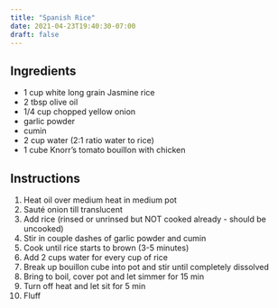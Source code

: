 ```yaml
---
title: "Spanish Rice"
date: 2021-04-23T19:40:30-07:00
draft: false
---
```


## Ingredients

- 1 cup white long grain Jasmine rice
- 2 tbsp olive oil
- 1/4 cup chopped yellow onion
- garlic powder
- cumin
- 2 cup water (2:1 ratio water to rice)
- 1 cube Knorr’s tomato bouillon with chicken

## Instructions

1. Heat oil over medium heat in medium pot
2. Sauté onion till translucent
3. Add rice (rinsed or unrinsed but NOT cooked already - should be uncooked)
4. Stir in couple dashes of garlic powder and cumin
5. Cook until rice starts to brown (3-5 minutes)
6. Add 2 cups water for every cup of rice
7. Break up bouillon cube into pot and stir until completely dissolved
8. Bring to boil, cover pot and let simmer for 15 min
9. Turn off heat and let sit for 5 min
10. Fluff

